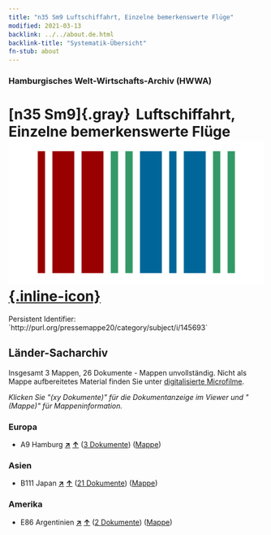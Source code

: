 ```yaml
---
title: "n35 Sm9 Luftschiffahrt, Einzelne bemerkenswerte Flüge"
modified: 2021-03-13
backlink: ../../about.de.html
backlink-title: "Systematik-Übersicht"
fn-stub: about
---
```


### Hamburgisches Welt-Wirtschafts-Archiv (HWWA)

# [n35 Sm9]{.gray}&#8201; Luftschiffahrt, Einzelne bemerkenswerte Flüge &#160; [![Wikidata](/images/Wikidata-logo.svg "Wikidata"){.inline-icon}](http://www.wikidata.org/entity/Q104711270)

<div class="hint">Persistent Identifier: `http://purl.org/pressemappe20/category/subject/i/145693`</div>







## Länder-Sacharchiv




Insgesamt 3 Mappen, 26 Dokumente - Mappen unvollständig.
Nicht als Mappe aufbereitetes Material finden Sie unter [digitalisierte Microfilme](/film/h1_sh.de.html).

_Klicken Sie "(xy Dokumente)" für die Dokumentanzeige im Viewer und "(Mappe)" für Mappeninformation._




### Europa

- A9 Hamburg [**&nearr;**](../../../geo/i/140905/about.de.html "Hamburg (alle Mappen)") [**&uarr;**](../../../geo/about.de.html#A9 "Ländersystematik") (<a href="https://pm20.zbw.eu/iiifview/folder/sh/140905,145693" title="über: Hamburg : Luftschiffahrt, Einzelne bemerkenswerte Flüge" target="_blank">3 Dokumente</a>) ([Mappe](../../../../folder/sh/1409xx/140905/1456xx/145693/about.de.html))

### Asien

- B111 Japan [**&nearr;**](../../../geo/i/141272/about.de.html "Japan (alle Mappen)") [**&uarr;**](../../../geo/about.de.html#B111 "Ländersystematik") (<a href="https://pm20.zbw.eu/iiifview/folder/sh/141272,145693" title="über: Japan : Luftschiffahrt, Einzelne bemerkenswerte Flüge" target="_blank">21 Dokumente</a>) ([Mappe](../../../../folder/sh/1412xx/141272/1456xx/145693/about.de.html))

### Amerika

- E86 Argentinien [**&nearr;**](../../../geo/i/141692/about.de.html "Argentinien (alle Mappen)") [**&uarr;**](../../../geo/about.de.html#E86 "Ländersystematik") (<a href="https://pm20.zbw.eu/iiifview/folder/sh/141692,145693" title="über: Argentinien : Luftschiffahrt, Einzelne bemerkenswerte Flüge" target="_blank">2 Dokumente</a>) ([Mappe](../../../../folder/sh/1416xx/141692/1456xx/145693/about.de.html))








